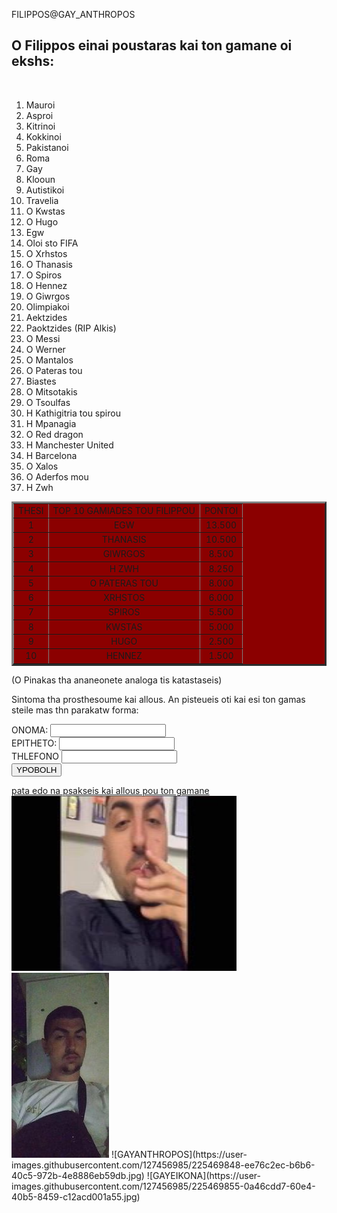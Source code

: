 FILIPPOS@GAY_ANTHROPOS
<HTML>
<HEAD>
<TITLE> FILIPPOS@GAY_ANTHROPOS </TITLE>
<LINK REL="ICON" TYPE="IMAGE/X-ICON" HREF="GAYEIKONA.JPG">
</HEAD>
<BODY>
	<P>
		<H2> O Filippos einai poustaras kai ton gamane oi ekshs: </H2> <br />
		<OL>
			<LI> Mauroi </LI>
			<LI> Asproi </LI>
			<LI> Kitrinoi </LI>
			<LI> Kokkinoi </LI>
			<LI> Pakistanoi </LI>
			<LI> Roma </LI>
			<LI> Gay </LI>
			<LI> Klooun </LI>
			<LI> Autistikoi </LI>
			<LI> Travelia </LI>
			<LI> O Kwstas </LI>
			<LI> O Hugo </LI>
			<LI> Egw </LI>
			<LI> Oloi sto FIFA </LI>
			<LI> O Xrhstos </LI>
			<LI> O Thanasis </LI>
			<LI> O Spiros </LI>
			<LI> O Hennez </LI>
			<LI> O Giwrgos </LI>
			<LI> Olimpiakoi </LI>
			<LI> Aektzides </LI>
			<LI> Paoktzides (RIP Alkis) </LI>
			<LI> O Messi </LI>
			<LI> O Werner </LI>
			<LI> O Mantalos </LI>
			<LI> O Pateras tou </LI>
			<LI> Biastes </LI>
			<LI> O Mitsotakis </LI>
			<LI> O Tsoulfas </LI>
			<LI> H Kathigitria tou spirou </LI>
			<LI> H Mpanagia </LI>
			<LI> O Red dragon </LI>
			<LI> H Manchester United </LI>
			<LI> H Barcelona </LI>
			<LI> O Xalos </LI>
			<LI> O Aderfos mou </LI>
			<LI> H Zwh </LI>
		</OL>
	</P>
	<P>
	<TABLE BORDER="3" BGCOLOR="DARKRED">
		<TR>
			<TD ALIGN="CENTER"> THESI
			<TD ALIGN="CENTER"> TOP 10 GAMIADES TOU FILIPPOU
			<TD ALIGN="CENTER"> PONTOI
		</TR>
		<TR>
			<TD ALIGN="CENTER"> 1
			<TD ALIGN="CENTER"> EGW
			<TD ALIGN="CENTER"> 13.500
		</TR>
		<TR>
			<TD ALIGN="CENTER"> 2
			<TD ALIGN="CENTER"> THANASIS
			<TD ALIGN="CENTER"> 10.500
		</TR>
		<TR>
			<TD ALIGN="CENTER"> 3
			<TD ALIGN="CENTER"> GIWRGOS
			<TD ALIGN="CENTER"> 8.500
		</TR>
		<TR>
			<TD ALIGN="CENTER"> 4
			<TD ALIGN="CENTER"> H ZWH
			<TD ALIGN="CENTER"> 8.250
		</TR>
		<TR>
			<TD ALIGN="CENTER"> 5
			<TD ALIGN="CENTER"> O PATERAS TOU
			<TD ALIGN="CENTER"> 8.000
		</TR>
		<TR>
			<TD ALIGN="CENTER"> 6
			<TD ALIGN="CENTER"> XRHSTOS
			<TD ALIGN="CENTER"> 6.000
		</TR>
		<TR>
			<TD ALIGN="CENTER"> 7
			<TD ALIGN="CENTER"> SPIROS
			<TD ALIGN="CENTER"> 5.500
		</TR>
		<TR>
			<TD ALIGN="CENTER"> 8
			<TD ALIGN="CENTER"> KWSTAS
			<TD ALIGN="CENTER"> 5.000
		</TR>
		<TR>
			<TD ALIGN="CENTER"> 9
			<TD ALIGN="CENTER"> HUGO
			<TD ALIGN="CENTER"> 2.500
		</TR>
		<TR>
			<TD ALIGN="CENTER"> 10
			<TD ALIGN="CENTER"> HENNEZ
			<TD ALIGN="CENTER"> 1.500
		</TR>
	</TABLE>
	(O Pinakas tha ananeonete analoga tis katastaseis)
	</P>
	<P>
		Sintoma tha prosthesoume kai allous. An pisteueis oti kai esi ton gamas steile mas thn parakatw forma:
		<FORM>
			ONOMA:
			<INPUT TYPE="TEXT">
			<BR>
			EPITHETO:
			<INPUT TYPE="TEXT">
			<BR>
			THLEFONO
			<INPUT TYPE="TEXT">
			<BR>
			<INPUT TYPE="SUBMIT" VALUE="YPOBOLH">
		</FORM>
	</P>
	<a href="http://www.google.com" target="_blank">pata edo na psakseis kai allous pou ton gamane</a> 
	<BR>
	<IMG SRC="GAYANTHROPOS.JPG" ALT="AUTISTIKOS FILIPPOS" STYLE="WIDTH:360PX;HEIGHT:280PX;">
	<IMG SRC="GAYEIKONA.JPG" ALT="AUTISTIKOS FILIPPOS 2" STYLE="WIDTH:156PX;HEIGHT:296PX;">
</BODY>
</HTML>	
![GAYANTHROPOS](https://user-images.githubusercontent.com/127456985/225469848-ee76c2ec-b6b6-40c5-972b-4e8886eb59db.jpg)
![GAYEIKONA](https://user-images.githubusercontent.com/127456985/225469855-0a46cdd7-60e4-40b5-8459-c12acd001a55.jpg)
